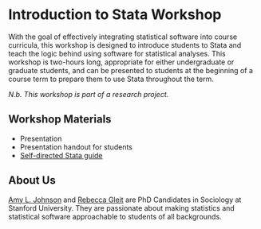 # Introduction to Stata Workshop
With the goal of effectively integrating statistical software into course curricula, this workshop is designed to introduce students to Stata and teach the logic behind using software for statistical analyses. This workshop is two-hours long, appropriate for either undergraduate or graduate students, and can be presented to students at the beginning of a course term to prepare them to use Stata throughout the term.

*N.b. This workshop is part of a research project.*

## Workshop Materials
- Presentation
- Presentation handout for students
- [Self-directed Stata guide](StataWorkshop_Self-directedhandout(public).pdf)

## About Us
[Amy L. Johnson](https://sociology.stanford.edu/people/amy-l-johnson) and [Rebecca Gleit](https://sociology.stanford.edu/people/rebecca-gleit) are PhD Candidates in Sociology at Stanford University. They are passionate about making statistics and statistical software approachable to students of all backgrounds.
